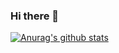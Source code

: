 ### Hi there 👋

[![Anurag's github stats](https://github-readme-stats.vercel.app/api?username=MinHeum&count_private=true&show_icons=true&theme=dracula)](https://github.com/anuraghazra/github-readme-stats)


<!--
**MinHeum/MinHeum** is a ✨ _special_ ✨ repository because its `README.md` (this file) appears on your GitHub profile.

Here are some ideas to get you started:

- 🔭 I’m currently working on ...
- 🌱 I’m currently learning ...
- 👯 I’m looking to collaborate on ...
- 🤔 I’m looking for help with ...
- 💬 Ask me about ...
- 📫 How to reach me: ...
- 😄 Pronouns: ...
- ⚡ Fun fact: ...
-->
